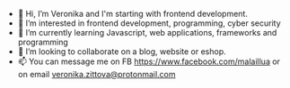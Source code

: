 - 👋 Hi, I’m Veronika and I'm starting with frontend development.
- 👀 I’m interested in frontend development, programming, cyber security
- 🌱 I’m currently learning Javascript, web applications, frameworks and programming
- 💞️ I’m looking to collaborate on a blog, website or eshop.
- 📫 You can message me on FB https://www.facebook.com/malaillua or on email veronika.zittova@protonmail.com
<!---
malailua/malailua is a ✨ special ✨ repository because its `README.md` (this file) appears on your GitHub profile.
You can click the Preview link to take a look at your changes.
--->
